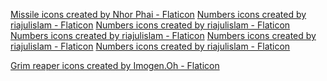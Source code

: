 <a href="https://www.flaticon.com/free-icons/missile" title="missile icons">Missile icons created by Nhor Phai - Flaticon</a>
<a href="https://www.flaticon.com/free-icons/numbers" title="numbers icons">Numbers icons created by riajulislam - Flaticon</a>
<a href="https://www.flaticon.com/free-icons/numbers" title="numbers icons">Numbers icons created by riajulislam - Flaticon</a>
<a href="https://www.flaticon.com/free-icons/numbers" title="numbers icons">Numbers icons created by riajulislam - Flaticon</a>
<a href="https://www.flaticon.com/free-icons/numbers" title="numbers icons">Numbers icons created by riajulislam - Flaticon</a>
<a href="https://www.flaticon.com/free-icons/numbers" title="numbers icons">Numbers icons created by riajulislam - Flaticon</a>

<a href="https://www.flaticon.com/free-icons/grim-reaper" title="grim reaper icons">Grim reaper icons created by Imogen.Oh - Flaticon</a>

